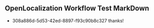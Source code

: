 ## OpenLocalization Workflow Test MarkDown
* 308a886d-5d53-42ed-8897-f93c90b8c327 
thanks!<!--HONumber=Feb16_HO4-->
